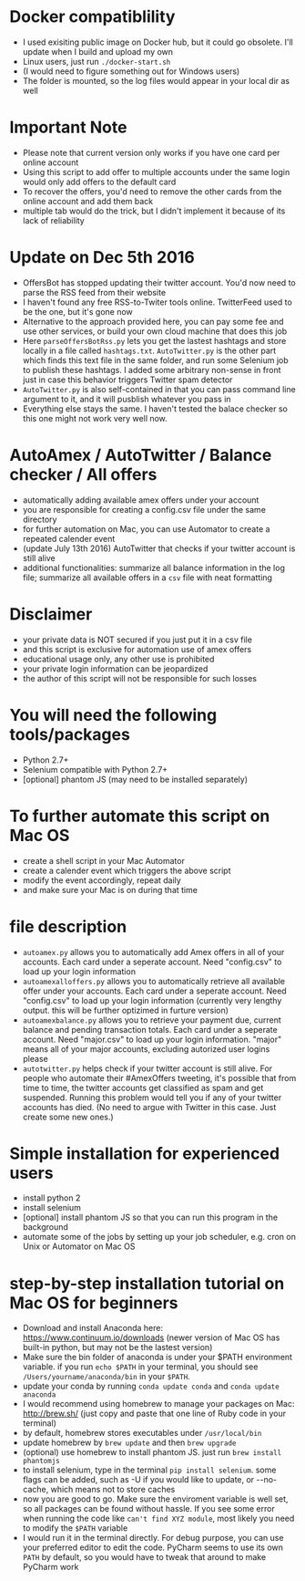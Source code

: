 # Docker compatiblility
- I used exisiting public image on Docker hub, but it could go obsolete. I'll update when I build and upload my own
- Linux users, just run `./docker-start.sh`
- (I would need to figure something out for Windows users)
- The folder is mounted, so the log files would appear in your local dir as well

# Important Note
- Please note that current version only works if you have one card per online account
- Using this script to add offer to multiple accounts under the same login would only add offers to the default card
- To recover the offers, you'd need to remove the other cards from the online account and add them back
- multiple tab would do the trick, but I didn't implement it because of its lack of reliability

# Update on Dec 5th 2016
- OffersBot has stopped updating their twitter account. You'd now need to parse the RSS feed from their website
- I haven't found any free RSS-to-Twiter tools online. TwitterFeed used to be the one, but it's gone now
- Alternative to the approach provided here, you can pay some fee and use other services, or build your own cloud machine that does this job
- Here `parseOffersBotRss.py` lets you get the lastest hashtags and store locally in a file called `hashtags.txt`. `AutoTwitter.py` is the other part which finds this text file in the same folder, and run some Selenium job to publish these hashtags. I added some arbitrary non-sense in front just in case this behavior triggers Twitter spam detector
- `AutoTwitter.py` is also self-contained in that you can pass command line argument to it, and it will pusblish whatever you pass in
- Everything else stays the same. I haven't tested the balace checker so this one might not work very well now.

# AutoAmex / AutoTwitter / Balance checker / All offers
- automatically adding available amex offers under your account
- you are responsible for creating a config.csv file under the same directory
- for further automation on Mac, you can use Automator to create a repeated calender event
- (update July 13th 2016) AutoTwitter that checks if your twitter account is still alive
- additional functionalities: summarize all balance information in the log file; summarize all available offers in a `csv` file with neat formatting

# Disclaimer
- your private data is NOT secured if you just put it in a csv file
- and this script is exclusive for automation use of amex offers
- educational usage only, any other use is prohibited
- your private login information can be jeopardized
- the author of this script will not be responsible for such losses

# You will need the following tools/packages
- Python 2.7+
- Selenium compatible with Python 2.7+
- [optional] phantom JS (may need to be installed separately)

# To further automate this script on Mac OS
- create a shell script in your Mac Automator
- create a calender event which triggers the above script
- modify the event accordingly, repeat daily
- and make sure your Mac is on during that time

# file description
- `autoamex.py` allows you to automatically add Amex offers in all of your accounts. Each card under a seperate account. Need "config.csv" to load up your login information
- `autoamexalloffers.py` allows you to automatically retrieve all available offer under your accounts. Each card under a seperate account. Need "config.csv" to load up your login information (currently very lengthy output. this will be further optizimed in furture version)
- `autoamexbalance.py` allows you to retrieve your payment due, current balance and pending transaction totals. Each card under a seperate account. Need "major.csv" to load up your login information. "major" means all of your major accounts, excluding autorized user logins please
- `autotwitter.py` helps check if your twitter account is still alive. For people who automate their #AmexOffers tweeting, it's possible that from time to time, the twitter accounts get classified as spam and get suspended. Running this problem would tell you if any of your twitter accounts has died. (No need to argue with Twitter in this case. Just create some new ones.)

# Simple installation for experienced users
- install python 2
- install selenium
- [optional] install phantom JS so that you can run this program in the background
- automate some of the jobs by setting up your job scheduler, e.g. cron on Unix or Automator on Mac OS

# step-by-step installation tutorial on Mac OS for beginners
- Download and install Anaconda here: https://www.continuum.io/downloads (newer version of Mac OS has built-in python, but may not be the lastest version)
- Make sure the bin folder of anaconda is under your $PATH environment variable. if you run `echo $PATH` in your terminal, you should see `/Users/yourname/anaconda/bin` in your `$PATH`.
- update your conda by running `conda update conda` and `conda update anaconda`
- I would recommend using homebrew to manage your packages on Mac: http://brew.sh/ (just copy and paste that one line of Ruby code in your terminal)
- by default, homebrew stores executables under `/usr/local/bin`
- update homebrew by `brew update` and then `brew upgrade`
- (optional) use homebrew to install phantom JS. just run `brew install phantomjs`
- to install selenium, type in the terminal `pip install selenium`. some flags can be added, such as -U if you would like to update, or --no-cache, which means not to store caches
- now you are good to go. Make sure the enviroment variable is well set, so all packages can be found without hassle. If you see some error when running the code like `can't find XYZ module`, most likely you need to modify the `$PATH` variable
- I would run it in the terminal directly. For debug purpose, you can use your preferred editor to edit the code. PyCharm seems to use its own `PATH` by default, so you would have to tweak that around to make PyCharm work
